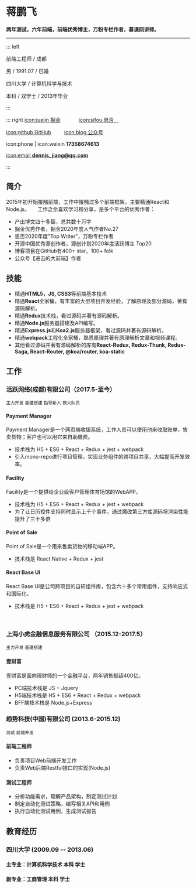 # 蒋鹏飞
**两年测试，六年前端，前端优秀博主，万粉专栏作者，慕课网讲师。**

---

::: left

前端工程师 / 成都

男 / 1991.07 / 已婚

四川大学 / 计算机科学与技术

本科 / 双学士 / 2013年毕业

:::

::: right
[icon:juejin 掘金](https://juejin.cn/user/2295436011645655) &emsp;&emsp;&emsp; [icon:sifou  思否 &nbsp;&nbsp;](https://segmentfault.com/u/jiangpengfei_5ecce944a3d8a)

[icon:github GitHub](https://github.com/dennis-jiang/Front-End-Knowledges) &emsp;&emsp; [icon:blog 公众号](https://test-dennis.oss-cn-hangzhou.aliyuncs.com/QRCode/QR430.jpg)

icon:phone | icon:weixin  **17358674613** &emsp;

[icon:email **dennis_jiang@qq.com**](mailto:dennis_jiang@qq.com)

:::

## 简介

2015年初开始接触前端，工作中接触过多个前端框架，主要精通React和Node.js。
  &emsp;
工作之余喜欢学习和分享，是多个平台的优秀作者：
* 产出博文四十多篇，总共数十万字
* 掘金优秀作者，掘金2020年度人气作者No.27
* 思否2020年度"Top Writer"，万粉专栏作者
* 开源中国优秀源创作者，源创计划2020年度活跃博主 Top20
* 博客项目在GitHub有400+ star，100+ folk
* 公众号【进击的大前端】作者

## 技能
* 精通**HTML5，JS, CSS3**等前端基本技术
* 精通**React**全家桶，有丰富的大型项目开发经验，了解原理及部分源码，著有源码解析。
* 精通**Redux**技术栈，看过源码并著有源码解析。
* 精通**Node.js**服务器搭建及API编写。
* 精通**Express.js**和**Koa2.js**服务器框架，看过源码并著有源码解析。
* 精通**webpack**工程化全家桶，熟悉原理并著有原理解析文章和视频课程。
* 其他看过源码并著有源码解析的库有**React-Redux, Redux-Thunk, Redux-Saga, React-Router, @koa/router, koa-static**


## 工作

### 活跃网络(成都)有限公司（2017.5-至今）
`主力开发` `基建搭建` `指导新人` `救火队员`

#### **Payment Manager**
Payment Manager是一个网页端收银系统，工作人员可以使用他来收取账单，售卖货物；客户也可以用它来自助缴费。

* 技术栈为 H5 + ES6 + React + Redux + jest + webpack
* 引入mono-repo进行项目管理，实现业务组件的跨项目共享，大幅提高开发效率。

#### **Facility**
Facility是一个提供给企业级客户管理体育场馆的WebAPP。
* 技术栈为 H5 + ES6 + React + Redux + jest + webpack
* 为了让日历控件支持同时显示上千个事件，通过魔改第三方库源码将渲染性能提升了三十多倍

#### **Point of Sale**
Point of Sale是一个用来售卖货物的移动端APP。
* 技术栈是 React Native + Redux + jest

#### **React Base UI**
React Base UI是公司跨项目的自研组件库，包含六十多个常用组件，支持响应式和国际化。
* 技术栈是 H5 + ES6 + React + Redux + jest + webpack

&emsp;

### 上海小虎金融信息服务有限公司  （2015.12-2017.5）
`主力开发` `基建搭建`

#### **壹财富**
壹财富是面向理财师的一个金融平台，两年销售额超400亿。
* PC端技术栈是 JS + Jquery
* H5端技术栈是 H5 + ES6 + React + Redux + webpack
* BFF端技术栈是 Node.js+Express
&emsp;

### 趋势科技(中国)有限公司  (2013.6-2015.12)
`测试` `前端开发`

#### **前端工程师**
* 负责项目Web前端开发工作
* 负责Web后端Restful接口的实现(Node.js)

#### **测试工程师**
* 分析功能需求，理解产品架构，制定测试计划
* 制定自动化测试策略，编写相关API和用例
* 执行自动化测试用例，生成测试报告


## 教育经历
### 四川大学 (2009.09 -- 2013.06)
#### 主专业：计算机科学技术  本科 学士
#### 副专业：工商管理    本科  学士